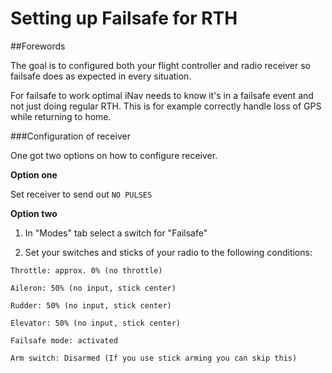 # Setting up Failsafe for RTH

##Forewords

The goal is to configured both your flight controller and radio receiver so failsafe does as expected in every situation.

For failsafe to work optimal iNav needs to know it's in a failsafe event and not just doing regular RTH. This is for example correctly handle loss of GPS while returning to home.

###Configuration of receiver

One got two options on how to configure receiver.

**Option one**

Set receiver to send out `NO PULSES`

**Option two**

1. In "Modes" tab select a switch for "Failsafe"

1. Set your switches and sticks of your radio to the following conditions:  

 `Throttle: approx. 0% (no throttle)`  

 `Aileron: 50% (no input, stick center)`  

 `Rudder: 50% (no input, stick center)`  

 `Elevator: 50% (no input, stick center)`  

 `Failsafe mode: activated`  

 `Arm switch: Disarmed (If you use stick arming you can skip this)`  

